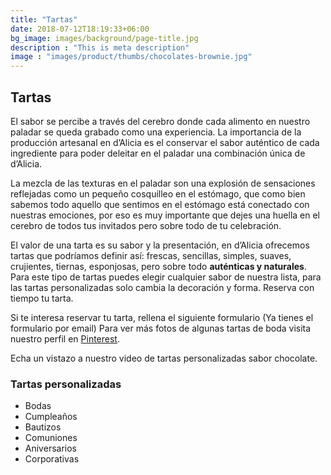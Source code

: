 ```yaml
---
title: "Tartas"
date: 2018-07-12T18:19:33+06:00
bg_image: images/background/page-title.jpg
description : "This is meta description"
image : "images/product/thumbs/chocolates-brownie.jpg"
---
```


## Tartas

El sabor se percibe a través del cerebro donde cada alimento en nuestro paladar se queda grabado como una experiencia. La importancia de la  producción artesanal en d’Alicia es el conservar el sabor auténtico de cada ingrediente para poder deleitar en el paladar una combinación única de d’Alicia.

La mezcla de las texturas en el paladar son una explosión de sensaciones reflejadas como un pequeño cosquilleo en el estómago, que como bien sabemos todo aquello que sentimos en el estómago está conectado con nuestras emociones, por eso es muy importante que dejes una huella en el cerebro de todos tus invitados pero sobre todo de tu celebración.

El valor de una tarta es su sabor y la presentación, en d’Alicia ofrecemos tartas que podríamos definir así: frescas, sencillas, simples, suaves, crujientes, tiernas, esponjosas, pero sobre todo **auténticas y naturales**.
Para este tipo de tartas puedes elegir cualquier sabor de nuestra lista, para las tartas personalizadas  solo cambia la decoración y forma.  Reserva con tiempo tu tarta.

Si te interesa reservar tu tarta, rellena el siguiente formulario (Ya tienes el formulario por email)
Para ver más fotos de algunas tartas de boda visita nuestro perfil en [Pinterest](https://www.pinterest.es/dealicia_cafe/tartas-bodas/ "Pinterest").

Echa un vistazo a nuestro video de tartas personalizadas sabor chocolate.

### Tartas personalizadas

- Bodas
- Cumpleaños
- Bautizos
- Comuniones
- Aniversarios
- Corporativas
